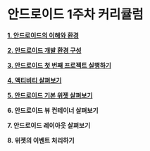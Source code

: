 # 안드로이드 1주차 커리큘럼

**[1. 안드로이드의 이해와 환경](./ConceptOfAndroid.md)**


**[2. 안드로이드 개발 환경 구성](./DevelopConfigSetting.md)**


**[3. 안드로이드 첫 번째 프로젝트 실행하기](./ProjectFirstStart.md)**

**[4. 액티비티 살펴보기](./ActivityContents.md)**

**[5. 안드로이드 기본 위젯 살펴보기](./BasicWidget.md)**

**6. 안드로이드 뷰 컨테이너 살펴보기**

**7. 안드로이드 레이아웃 살펴보기**

**8. 위젯의 이벤트 처리하기**


